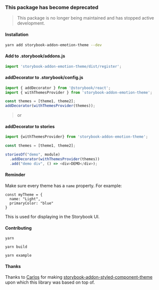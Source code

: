 ### This package has become deprecated
> This package is no longer being maintained and has stopped active development.

#### Installation
```bash
yarn add storybook-addon-emotion-theme --dev
```

#### Add to .storybook/addons.js

```javascript
import 'storybook-addon-emotion-theme/dist/register';
```

#### addDecorator to .storybook/config.js
```javascript
import { addDecorator } from '@storybook/react';
import { withThemesProvider } from 'storybook-addon-emotion-theme';

const themes = [theme1, theme2];
addDecorator(withThemesProvider(themes));
```

> or

#### addDecorator to stories

```javascript
import {withThemesProvider} from 'storybook-addon-emotion-theme';

const themes = [theme1, theme2];

storiesOf("demo", module)
  .addDecorator(withThemesProvider(themes))
  .add("demo div", () => <div>DEMO</div>);
```

#### Reminder
Make sure every theme has a `name` property. For example:

```
const myTheme = {
  name: "Light",
  primaryColor: "blue"
}
```

This is used for displaying in the Storybook UI.


#### Contributing

`yarn`

`yarn build`

`yarn example`

#### Thanks
Thanks to [Carlos](https://github.com/echoulen) for making [storybook-addon-styled-component-theme](https://github.com/echoulen/storybook-addon-styled-component-theme) upon which this library was based on top of.
